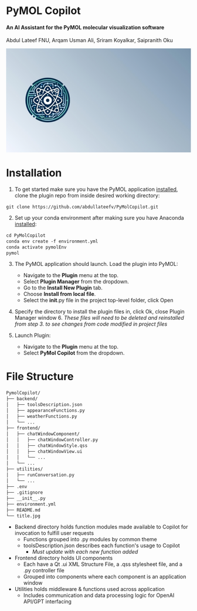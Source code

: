 # PyMOL Copilot
#### An AI Assistant for the PyMOL molecular visualization software
Abdul Lateef FNU, Arqam Usman Ali, Sriram Koyalkar, Saipranith Oku

<p align="center">
  <img src="title.jpeg" alt="title image" width="1100px" align="middle"/>
</p>

# Installation

1. To get started make sure you have the PyMOL application [installed](https://pymol.org/2/ "Install"), clone the plugin repo from inside desired working directory:

```shell
git clone https://github.com/abdullateefv/PyMolCopilot.git
```

2. Set up your conda environment after making sure you have Anaconda [installed](https://docs.conda.io/projects/conda/en/latest/user-guide/install/index.html "Install"):

```shell
cd PyMolCopilot
conda env create -f environment.yml
conda activate pymolEnv
pymol
```

3. The PyMOL application should launch. Load the plugin into PyMOL:

    - Navigate to the **Plugin** menu at the top.
    - Select **Plugin Manager** from the dropdown.
    - Go to the **Install New Plugin** tab.
    - Choose **Install from local file**.
    - Select the __init__.py file in the project top-level folder, click Open


5. Specify the directory to install the plugin files in, click Ok, close Plugin Manager window
   6. *These files will need to be deleted and reinstalled from step 3. to see changes from code modified in project files*

 
8. Launch Plugin:

    - Navigate to the **Plugin** menu at the top.
    - Select **PyMol Copilot** from the dropdown.

# File Structure
```
PymolCopilot/  
├── backend/  
│   ├── toolsDescription.json  
│   ├── appearanceFunctions.py  
│   ├── weatherFunctions.py  
│   └── ...  
├── frontend/ 
│   ├── chatWindowComponent/  
│   │   ├── chatWindowController.py  
│   │   ├── chatWindowStyle.qss
│   │   ├── chatWindowView.ui
│   │   └── ...  
│   └── ...  
├── utilities/  
│   ├── runConversation.py  
│   └── ...  
├── .env  
├── .gitignore  
├── __init__.py  
├── environment.yml  
├── README.md
└── title.jpg
```

- Backend directory holds function modules made available to Copilot for invocation to fulfill user requests
    - Functions grouped into .py modules by common theme
    - toolsDescription.json describes each function's usage to Copilot
      - *Must update with each new function added*
- Frontend directory holds UI components
  - Each have a Qt .ui XML Structure File, a .qss stylesheet file, and a .py controller file
  - Grouped into components where each component is an application window
- Utilities holds middleware & functions used across application
  - Includes communication and data processing logic for OpenAI API/GPT interfacing

